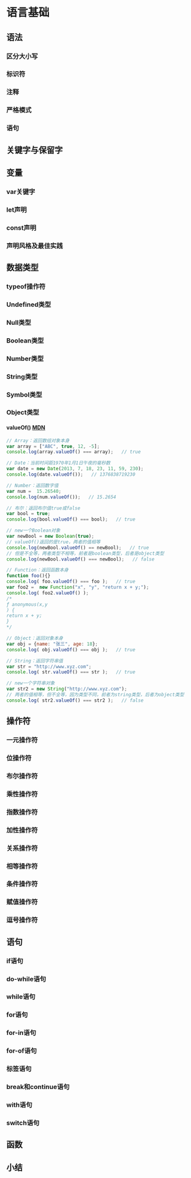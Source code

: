 # 语言基础

## 语法
### 区分大小写
### 标识符
### 注释
### 严格模式
### 语句

## 关键字与保留字

## 变量
### var关键字
### let声明
### const声明
### 声明风格及最佳实践

## 数据类型
### typeof操作符
### Undefined类型
### Null类型
### Boolean类型
### Number类型
### String类型
### Symbol类型
### Object类型

#### valueOf() [MDN](https://developer.mozilla.org/zh-CN/docs/Web/JavaScript/Reference/Global_Objects/Object/valueOf)
```js
// Array：返回数组对象本身
var array = ["ABC", true, 12, -5];
console.log(array.valueOf() === array);   // true

// Date：当前时间距1970年1月1日午夜的毫秒数
var date = new Date(2013, 7, 18, 23, 11, 59, 230);
console.log(date.valueOf());   // 1376838719230

// Number：返回数字值
var num =  15.26540;
console.log(num.valueOf());   // 15.2654

// 布尔：返回布尔值true或false
var bool = true;
console.log(bool.valueOf() === bool);   // true

// new一个Boolean对象
var newBool = new Boolean(true);
// valueOf()返回的是true，两者的值相等
console.log(newBool.valueOf() == newBool);   // true
// 但是不全等，两者类型不相等，前者是boolean类型，后者是object类型
console.log(newBool.valueOf() === newBool);   // false

// Function：返回函数本身
function foo(){}
console.log( foo.valueOf() === foo );   // true
var foo2 =  new Function("x", "y", "return x + y;");
console.log( foo2.valueOf() );
/*
ƒ anonymous(x,y
) {
return x + y;
}
*/

// Object：返回对象本身
var obj = {name: "张三", age: 18};
console.log( obj.valueOf() === obj );   // true

// String：返回字符串值
var str = "http://www.xyz.com";
console.log( str.valueOf() === str );   // true

// new一个字符串对象
var str2 = new String("http://www.xyz.com");
// 两者的值相等，但不全等，因为类型不同，前者为string类型，后者为object类型
console.log( str2.valueOf() === str2 );   // false
```



## 操作符
### 一元操作符
### 位操作符
### 布尔操作符
### 乘性操作符
### 指数操作符
### 加性操作符
### 关系操作符
### 相等操作符
### 条件操作符
### 赋值操作符
### 逗号操作符

## 语句
### if语句
### do-while语句
### while语句
### for语句
### for-in语句
### for-of语句
### 标签语句
### break和continue语句
### with语句
### switch语句

## 函数

## 小结

